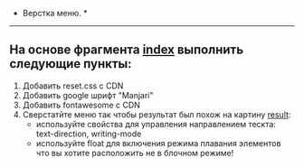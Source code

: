 * Верстка меню. *

---


## На основе фрагмента [index](./index.html) выполнить следующие пункты:
1. Добавить reset.css с CDN
2. Добавить google шрифт "Manjari"
3. Добавить fontawesome c CDN
4. Сверстатйте меню так чтобы результат был похож на картину [result](result.png):
   * используйте свойства для управления направлением тескта: text-direction, writing-mode
   * используйте float для включения режима плавания элементов что вы хотите расположить не в блочном режиме!

